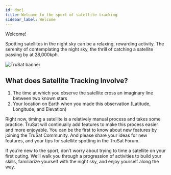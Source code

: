 ```yaml
---
id: doc1
title: Welcome to the sport of satellite tracking
sidebar_label: Welcome
---
```


Welcome!

Spotting satellites in the night sky can be a relaxing, rewarding activity. The serenity of contemplating the night sky, the thrill of catching a satellite passing by at 28,000kph.

![TruSat banner](https://trusat-assets.s3.amazonaws.com/readme-banner.jpg)

## What does Satellite Tracking Involve?

1. The time at which you observe the satellite cross an imaginary line between two known stars
2. Your location on Earth when you made this observation (Latitude, Longitude, and Elevation)

Right now, timing a satellite is a relatively manual process and takes some practice. TruSat will continually add features to make this process easier and more enjoyable. You can be the first to know about new features by joining the TruSat Community. And please share your ideas for new features, and your tips for satellite spotting in the TruSat Forum.

If you’re new to the sport, don’t worry about trying to time a satellite on your first outing. We’ll walk you through a progression of activities to build your skills, familiarize yourself with the night sky, and enjoy yourself along the way.
